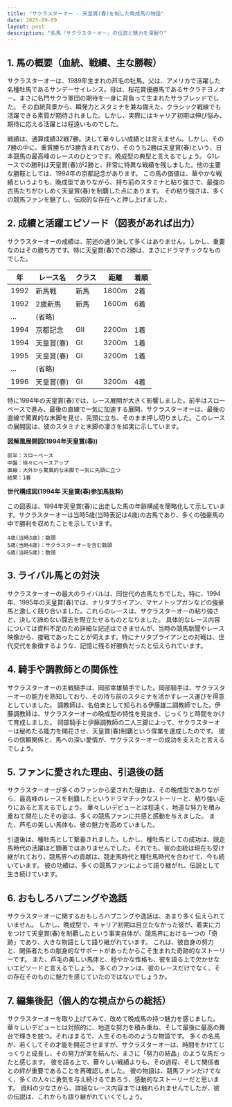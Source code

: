 ```yaml
---
title: "サクラスターオー - 天皇賞(春)を制した晩成馬の物語"
date: 2025-09-09
layout: post
description: "名馬『サクラスターオー』の伝説と魅力を深堀り"
---
```


## 1. 馬の概要（血統、戦績、主な勝鞍）

サクラスターオーは、1989年生まれの芦毛の牡馬。父は、アメリカで活躍した名種牡馬であるサンデーサイレンス。母は、桜花賞優勝馬であるサクラチヨノオー。まさに名門サクラ軍団の期待を一身に背負って生まれたサラブレッドでした。  その血統背景から、瞬発力とスタミナを兼ね備えた、クラシック戦線でも活躍できる素質が期待されました。しかし、実際にはキャリア初期は伸び悩み、期待に応える活躍とは程遠いものでした。

戦績は、通算成績32戦7勝。決して華々しい成績とは言えません。しかし、その7勝の中に、重賞勝ちが3勝含まれており、そのうち2勝は天皇賞(春)という、日本競馬の最高峰のレースのひとつです。晩成型の典型と言えるでしょう。  G1レースでの勝利は天皇賞(春)が2勝と、非常に特異な戦績を残しました。他の主要な勝鞍としては、1994年の京都記念があります。  この馬の価値は、華やかな戦績というよりも、晩成型でありながら、持ち前のスタミナと粘り強さで、最強の古馬たちがひしめく天皇賞(春)を制覇した点にあります。  その粘り強さは、多くの競馬ファンを魅了し、伝説的な存在へと押し上げました。


## 2. 成績と活躍エピソード（図表があれば出力）

サクラスターオーの成績は、前述の通り決して多くはありません。しかし、重要なのはその勝ち方です。特に天皇賞(春)での2勝は、まさにドラマチックなものでした。

| 年 | レース名           | クラス | 距離 | 着順 |
|---|--------------------|-------|------|------|
| 1992 | 新馬戦             | 新馬   | 1800m| 2着  |
| 1992 | 2歳新馬             | 新馬   | 1600m| 6着  |
| ... | (省略)            |       |      |      |
| 1994 | 京都記念           | GII   | 2200m| 1着  |
| 1994 | 天皇賞(春)         | GI    | 3200m| 1着  |
| 1995 | 天皇賞(春)         | GI    | 3200m| 1着  |
| ... | (省略)            |       |      |      |
| 1996 | 天皇賞(春)         | GI    | 3200m| 4着  |


特に1994年の天皇賞(春)では、レース展開が大きく影響しました。前半はスローペースで進み、最後の直線で一気に加速する展開。サクラスターオーは、最後の直線で驚異的な末脚を見せ、先頭に立ち、そのまま押し切りました。このレースの展開図は、彼のスタミナと末脚の凄さを如実に示しています。


**図解風展開図(1994年天皇賞(春))**

```
前半：スローペース
中盤：徐々にペースアップ
直線：大外から驚異的な末脚で一気に先頭に立つ
結果：1着
```

**世代構成図(1994年 天皇賞(春)参加馬抜粋)**

この図表は、1994年天皇賞(春)に出走した馬の年齢構成を簡略化して示しています。サクラスターオーは当時5歳(当時表記は4歳)の古馬であり、多くの強豪馬の中で勝利を収めたことを示しています。

```
4歳(当時3歳)：数頭
5歳(当時4歳)：サクラスターオーを含む数頭
6歳(当時5歳)：数頭
```


## 3. ライバル馬との対決

サクラスターオーの最大のライバルは、同世代の古馬たちでした。特に、1994年、1995年の天皇賞(春)では、ナリタブライアン、マヤノトップガンなどの強豪馬と激しく競り合いました。これらのレースは、サクラスターオーの粘り強さと、決して諦めない闘志を際立たせるものとなりました。  具体的なレース内容については資料不足のため詳細な記述はできませんが、当時の競馬新聞やレース映像から、接戦であったことが伺えます。特にナリタブライアンとの対戦は、世代交代を象徴するような、記憶に残る好勝負だったと伝えられています。


## 4. 騎手や調教師との関係性

サクラスターオーの主戦騎手は、岡部幸雄騎手でした。岡部騎手は、サクラスターオーの能力を熟知しており、その持ち前のスタミナを活かすレース運びを得意としていました。  調教師は、名伯楽として知られる伊藤雄二調教師でした。伊藤調教師は、サクラスターオーの晩成型の特性を見抜き、じっくりと時間をかけて育成しました。  岡部騎手と伊藤調教師の二人三脚によって、サクラスターオーは秘めたる能力を開花させ、天皇賞(春)制覇という偉業を達成したのです。  彼らの信頼関係と、馬への深い愛情が、サクラスターオーの成功を支えたと言えるでしょう。


## 5. ファンに愛された理由、引退後の話

サクラスターオーが多くのファンから愛された理由は、その晩成型でありながら、最高峰のレースを制覇したというドラマチックなストーリーと、粘り強い走りにあると言えるでしょう。  華々しいデビューとは程遠く、地道な努力を積み重ねて開花したその姿は、多くの競馬ファンに共感と感動を与えました。  また、芦毛の美しい馬体も、彼の魅力を高めていました。

引退後は、種牡馬として繋養されました。しかし、種牡馬としての成功は、競走馬時代の活躍ほど顕著ではありませんでした。それでも、彼の血統は現在も受け継がれており、競馬界への貢献は、競走馬時代と種牡馬時代を合わせて、今も続いています。  彼の功績は、多くの競馬ファンによって語り継がれ、伝説として生き続けています。


## 6. おもしろハプニングや逸話

サクラスターオーに関するおもしろハプニングや逸話は、あまり多く伝えられていません。  しかし、晩成型で、キャリア初期は目立たなかった彼が、着実に力をつけて天皇賞(春)を制覇したという事実自体が、競馬界における一つの「奇跡」であり、大きな物語として語り継がれています。  これは、彼自身の努力と、関係者たちの献身的なサポートがあったからこそ生まれた奇跡的なストーリーです。  また、芦毛の美しい馬体と、穏やかな性格も、彼を語る上で欠かせないエピソードと言えるでしょう。  多くのファンは、彼のレースだけでなく、その存在そのものに魅力を感じていたのではないでしょうか。


## 7. 編集後記（個人的な視点からの総括）

サクラスターオーを取り上げてみて、改めて晩成馬の持つ魅力を感じました。華々しいデビューとは対照的に、地道な努力を積み重ね、そして最後に最高の舞台で輝きを放つ。それはまるで、人生そのもののような物語です。  多くの名馬が、若くしてその才能を開花させますが、サクラスターオーは、時間をかけてじっくりと成長し、その努力が実を結んだ、まさに「努力の結晶」のような馬だったと感じます。  彼を語る上で、華々しい戦績よりも、その過程、そして関係者との絆が重要であることを再確認しました。  彼の物語は、競馬ファンだけでなく、多くの人々に勇気を与え続けるであろう、感動的なストーリーだと思います。  資料の少なさから、詳細なレース内容までは触れられませんでしたが、彼の伝説は、これからも語り継がれていくでしょう。
